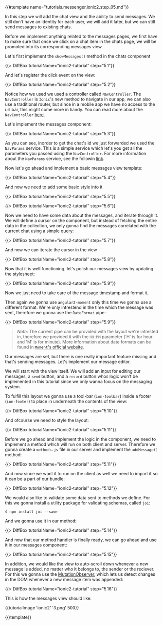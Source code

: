 {{#template name="tutorials.messenger.ionic2.step_05.md"}}

In this step we will add the chat view and the ability to send messages. We still don't have an identity for each user, we will add it later, but we can still send messages to existing chats.

Before we implement anything related to the messages pages, we first have to make sure that once we click on a chat item in the chats page, we will be promoted into its corresponding messages view.

Let's first implement the `showMessages()` method in the chats component

{{> DiffBox tutorialName="ionic2-tutorial" step="5.1"}}

And let's register the click event on the view:

{{> DiffBox tutorialName="ionic2-tutorial" step="5.2"}}

Notice how we used we used a controller called `NavController`. The `NavController` is `Ionic`'s new method to navigate in our app, we can also use a traditional router, but since in a mobile app we have no access to the url bar, this might come more in handy. You can read more about the `NavController` [here](ionicframework.com/docs/v2/api/components/nav/NavController/).

Let's implement the messages component:

{{> DiffBox tutorialName="ionic2-tutorial" step="5.3"}}

As you can see, inorder to get the chat's id we just forwarded we used the `NavParams` service. This is a simple service which let's you get all the parameters you passed using the `NavController`. For more information about the `NavParams` service, see the followin [link](ionicframework.com/docs/v2/api/components/nav/NavParams/).

Now let's go ahead and implement a basic messages view template:

{{> DiffBox tutorialName="ionic2-tutorial" step="5.4"}}

And now we need to add some basic style into it

{{> DiffBox tutorialName="ionic2-tutorial" step="5.5"}}

{{> DiffBox tutorialName="ionic2-tutorial" step="5.6"}}

Now we need to have some data about the messages, and iterate through it. We will define a cursor on the component, but instead of fetching the entire data in the collection, we only gonna find the messages correlated with the current chat using a simple query:

{{> DiffBox tutorialName="ionic2-tutorial" step="5.7"}}

And now we can iterate the cursor in the view

{{> DiffBox tutorialName="ionic2-tutorial" step="5.8"}}

Now that it is well functioning, let's polish our messages view by updating the stylesheet:

{{> DiffBox tutorialName="ionic2-tutorial" step="5.9"}}

Now we just need to take care of the message timestamp and format it.

Then again we gonna use `angular2-moment` only this time we gonna use a different format. We're only intrestend in the time which the message was sent, therefore we gonna use the `DateFormat` pipe:

{{> DiffBox tutorialName="ionic2-tutorial" step="5.9"}}

> *Note*: The current pipe can be provided with the layout we're intrested in, therefore we provided it with the `HH:MM` parameter ('H' is for hour and 'M' is for minute). More information about date formats can be found in [`Moment`'s official website](momentjs.com/).

Our messages are set, but there is one really important feature missing and that's sending messages. Let's implement our message editor.

We will start with the view itself. We will add an input for editing our messages, a `send` button, and a `record` button whos logic won't be implemented in this tutorial since we only wanna focus on the messaging system.

To fulfill this layout we gonna use a tool-bar (`ion-toolbar`) inside a footer (`ion-footer`) to place in underneath the contents of the view:

{{> DiffBox tutorialName="ionic2-tutorial" step="5.10"}}

And ofcourse we need to style the layout:

{{> DiffBox tutorialName="ionic2-tutorial" step="5.11"}}

Before we go ahead and implement the logic in the component, we need to implement a method which will run on both client and server. Therefore we gonna create a `methods.js` file in our server and implement the `addMessage()` method:

{{> DiffBox tutorialName="ionic2-tutorial" step="5.11"}}

And now since we want it to run on the client as well we need to import it so it can be a part of our bundle:

{{> DiffBox tutorialName="ionic2-tutorial" step="5.12"}}

We would also like to validate some data sent to methods we define. For this we gonna install a utility package for validating schemas, called `joi`:

    $ npm install joi --save

And we gonna use it in our method:

{{> DiffBox tutorialName="ionic2-tutorial" step="5.14"}}

And now that our method handler is finally ready, we can go ahead and use it in our messages component:

{{> DiffBox tutorialName="ionic2-tutorial" step="5.15"}}

In addition, we would like the view to auto-scroll down whenever a new message is added, no matter who it belongs to, the sender or the reciever. For this we gonna use the [MutationObserver](developer.mozilla.org/en/docs/Web/API/MutationObserver), which lets us detect changes in the DOM whenever a new message item was appended:

{{> DiffBox tutorialName="ionic2-tutorial" step="5.16"}}

This is how the messages view should like:

{{tutorialImage 'ionic2' '3.png' 500}}

{{/template}}